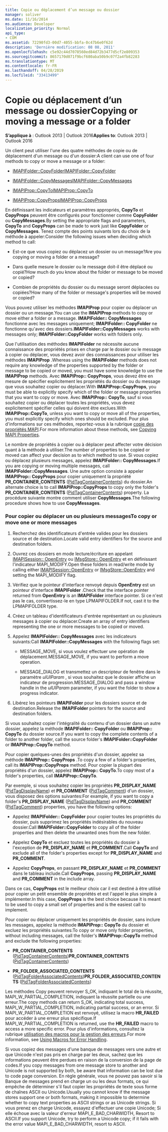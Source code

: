 ```yaml
---
title: Copie ou déplacement d’un message ou dossier
manager: soliver
ms.date: 11/16/2014
ms.audience: Developer
localization_priority: Normal
api_type:
- COM
ms.assetid: 72290fd3-00d7-4055-bbfa-0c47b6e0f62d
description: 'Dernière modification: 08 08, 2011'
ms.openlocfilehash: c5e92c44d7078560ed84d72b3477d5cf2e809353
ms.sourcegitcommit: 8657170d071f9bcf680aba50b9c07f2a4fb82283
ms.translationtype: MT
ms.contentlocale: fr-FR
ms.lasthandoff: 04/28/2019
ms.locfileid: "33413499"
---
```

# <a name="copying-or-moving-a-message-or-a-folder"></a><span data-ttu-id="6c1e1-103">Copie ou déplacement d’un message ou dossier</span><span class="sxs-lookup"><span data-stu-id="6c1e1-103">Copying or moving a message or a folder</span></span>
  
<span data-ttu-id="6c1e1-104">**S’applique à** : Outlook 2013 | Outlook 2016</span><span class="sxs-lookup"><span data-stu-id="6c1e1-104">**Applies to**: Outlook 2013 | Outlook 2016</span></span> 
  
<span data-ttu-id="6c1e1-105">Un client peut utiliser l'une des quatre méthodes de copie ou de déplacement d'un message ou d'un dossier:</span><span class="sxs-lookup"><span data-stu-id="6c1e1-105">A client can use one of four methods to copy or move a message or a folder:</span></span>
  
- [<span data-ttu-id="6c1e1-106">IMAPIFolder::CopyFolder</span><span class="sxs-lookup"><span data-stu-id="6c1e1-106">IMAPIFolder::CopyFolder</span></span>](imapifolder-copyfolder.md)
    
- [<span data-ttu-id="6c1e1-107">IMAPIFolder::CopyMessages</span><span class="sxs-lookup"><span data-stu-id="6c1e1-107">IMAPIFolder::CopyMessages</span></span>](imapifolder-copymessages.md)
    
- [<span data-ttu-id="6c1e1-108">IMAPIProp::CopyTo</span><span class="sxs-lookup"><span data-stu-id="6c1e1-108">IMAPIProp::CopyTo</span></span>](imapiprop-copyto.md)
    
- [<span data-ttu-id="6c1e1-109">IMAPIProp::CopyProps</span><span class="sxs-lookup"><span data-stu-id="6c1e1-109">IMAPIProp::CopyProps</span></span>](imapiprop-copyprops.md)
    
<span data-ttu-id="6c1e1-110">En définissant les indicateurs et paramètres appropriés, **CopyTo** et **CopyProps** peuvent être configurés pour fonctionner comme **CopyFolder** ou **CopyMessages**.</span><span class="sxs-lookup"><span data-stu-id="6c1e1-110">By setting the appropriate flags and parameters, **CopyTo** and **CopyProps** can be made to work just like **CopyFolder** or **CopyMessages**.</span></span> <span data-ttu-id="6c1e1-111">Tenez compte des points suivants lors du choix de la méthode à appeler:</span><span class="sxs-lookup"><span data-stu-id="6c1e1-111">Consider the following issues when deciding which method to call:</span></span>
  
- <span data-ttu-id="6c1e1-112">Est-ce que vous copiez ou déplacez un dossier ou un message?</span><span class="sxs-lookup"><span data-stu-id="6c1e1-112">Are you copying or moving a folder or a message?</span></span>
    
- <span data-ttu-id="6c1e1-113">Dans quelle mesure le dossier ou le message doit-il être déplacé ou copié?</span><span class="sxs-lookup"><span data-stu-id="6c1e1-113">How much do you know about the folder or message to be moved or copied?</span></span>
    
- <span data-ttu-id="6c1e1-114">Combien de propriétés du dossier ou du message seront déplacées ou copiées?</span><span class="sxs-lookup"><span data-stu-id="6c1e1-114">How many of the folder or message's properties will be moved or copied?</span></span>
    
<span data-ttu-id="6c1e1-115">Vous pouvez utiliser les méthodes **IMAPIProp** pour copier ou déplacer un dossier ou un message.</span><span class="sxs-lookup"><span data-stu-id="6c1e1-115">You can use the **IMAPIProp** methods to copy or move either a folder or a message.</span></span> <span data-ttu-id="6c1e1-116">**IMAPIFolder:: CopyMessages** fonctionne avec les messages uniquement; **IMAPIFolder:: CopyFolder** ne fonctionne qu'avec des dossiers.</span><span class="sxs-lookup"><span data-stu-id="6c1e1-116">**IMAPIFolder::CopyMessages** works with messages only; **IMAPIFolder::CopyFolder** works with folders only.</span></span> 
  
<span data-ttu-id="6c1e1-117">Que l'utilisation des méthodes **IMAPIFolder** ne nécessite aucune connaissance des propriétés prises en charge par le dossier ou le message à copier ou déplacer, vous devez avoir des connaissances pour utiliser les méthodes **IMAPIProp** .</span><span class="sxs-lookup"><span data-stu-id="6c1e1-117">Whereas using the **IMAPIFolder** methods does not require any knowledge of the properties supported by the folder or message to be copied or moved, you must have some knowledge to use the **IMAPIProp** methods.</span></span> <span data-ttu-id="6c1e1-118">Avec **IMAPIProp:: CopyProps**, vous devez être en mesure de spécifier explicitement les propriétés du dossier ou du message que vous souhaitez copier ou déplacer.</span><span class="sxs-lookup"><span data-stu-id="6c1e1-118">With **IMAPIProp::CopyProps**, you must be able to explicitly specify which of the folder or message properties that you want to copy or move.</span></span> <span data-ttu-id="6c1e1-119">Avec **IMAPIProp:: CopyTo**, sauf si vous souhaitez copier ou déplacer toutes les propriétés, vous devez explicitement spécifier celles qui doivent être exclues.</span><span class="sxs-lookup"><span data-stu-id="6c1e1-119">With **IMAPIProp::CopyTo**, unless you want to copy or move all of the properties, you must explicitly specify which ones should be excluded.</span></span> <span data-ttu-id="6c1e1-120">Pour plus d'informations sur ces méthodes, reportez-vous à la rubrique [copie des propriétés MAPI](copying-mapi-properties.md).</span><span class="sxs-lookup"><span data-stu-id="6c1e1-120">For more information about these methods, see [Copying MAPI Properties](copying-mapi-properties.md).</span></span>
  
<span data-ttu-id="6c1e1-121">Le nombre de propriétés à copier ou à déplacer peut affecter votre décision quant à la méthode à utiliser.</span><span class="sxs-lookup"><span data-stu-id="6c1e1-121">The number of properties to be copied or moved can affect your decision as to which method to use.</span></span> <span data-ttu-id="6c1e1-122">Si vous copiez ou déplacez plusieurs messages, appelez **IMAPIFolder:: CopyMessages**.</span><span class="sxs-lookup"><span data-stu-id="6c1e1-122">If you are copying or moving multiple messages, call **IMAPIFolder::CopyMessages**.</span></span> <span data-ttu-id="6c1e1-123">Une autre option consiste à appeler **IMAPIProp:: CopyProps** pour copier uniquement la propriété **PR_CONTAINER_CONTENTS** ([PidTagContainerContents](pidtagcontainercontents-canonical-property.md)) du dossier.</span><span class="sxs-lookup"><span data-stu-id="6c1e1-123">An alternate choice is to call **IMAPIProp::CopyProps** to copy only the folder's **PR_CONTAINER_CONTENTS** ([PidTagContainerContents](pidtagcontainercontents-canonical-property.md)) property.</span></span> <span data-ttu-id="6c1e1-124">La procédure suivante montre comment utiliser **CopyMessages**.</span><span class="sxs-lookup"><span data-stu-id="6c1e1-124">The following procedure shows how to use **CopyMessages**.</span></span> 
  
### <a name="to-copy-or-move-one-or-more-messages"></a><span data-ttu-id="6c1e1-125">Pour copier ou déplacer un ou plusieurs messages</span><span class="sxs-lookup"><span data-stu-id="6c1e1-125">To copy or move one or more messages</span></span>
  
1. <span data-ttu-id="6c1e1-126">Recherchez des identificateurs d'entrée valides pour les dossiers source et de destination.</span><span class="sxs-lookup"><span data-stu-id="6c1e1-126">Locate valid entry identifiers for the source and destination folders.</span></span>
    
2. <span data-ttu-id="6c1e1-127">Ouvrez ces dossiers en mode lecture/écriture en appelant [IMAPISession:: OpenEntry](imapisession-openentry.md) ou [IMsgStore:: OpenEntry](imsgstore-openentry.md) et en définissant l'indicateur MAPI_MODIFY.</span><span class="sxs-lookup"><span data-stu-id="6c1e1-127">Open these folders in read/write mode by calling either [IMAPISession::OpenEntry](imapisession-openentry.md) or [IMsgStore::OpenEntry](imsgstore-openentry.md) and setting the MAPI_MODIFY flag.</span></span> 
    
3. <span data-ttu-id="6c1e1-128">Vérifiez que le pointeur d'interface renvoyé depuis **OpenEntry** est un pointeur d'interface **IMAPIFolder** .</span><span class="sxs-lookup"><span data-stu-id="6c1e1-128">Check that the interface pointer returned from **OpenEntry** is an **IMAPIFolder** interface pointer.</span></span> <span data-ttu-id="6c1e1-129">Si ce n'est pas le cas, convertissez-le en type LPMAPIFOLDER.</span><span class="sxs-lookup"><span data-stu-id="6c1e1-129">If not, cast it to the LPMAPIFOLDER type.</span></span> 
    
4. <span data-ttu-id="6c1e1-130">Créez un tableau d'identificateurs d'entrée représentant un ou plusieurs messages à copier ou déplacer.</span><span class="sxs-lookup"><span data-stu-id="6c1e1-130">Create an array of entry identifiers representing the one or more messages to be copied or moved.</span></span> 
    
5. <span data-ttu-id="6c1e1-131">Appelez **IMAPIFolder:: CopyMessages** avec les indicateurs suivants:</span><span class="sxs-lookup"><span data-stu-id="6c1e1-131">Call **IMAPIFolder::CopyMessages** with the following flags set:</span></span> 
    
   - <span data-ttu-id="6c1e1-132">MESSAGE_MOVE, si vous voulez effectuer une opération de déplacement.</span><span class="sxs-lookup"><span data-stu-id="6c1e1-132">MESSAGE_MOVE, if you want to perform a move operation.</span></span> 
    
   - <span data-ttu-id="6c1e1-133">MESSAGE_DIALOG et transmettez un descripteur de fenêtre dans le paramètre _ulUIParam_ , si vous souhaitez que le dossier affiche un indicateur de progression.</span><span class="sxs-lookup"><span data-stu-id="6c1e1-133">MESSAGE_DIALOG and pass a window handle in the  _ulUIParam_ parameter, if you want the folder to show a progress indicator.</span></span> 
    
6. <span data-ttu-id="6c1e1-134">Libérez les pointeurs **IMAPIFolder** pour les dossiers source et de destination.</span><span class="sxs-lookup"><span data-stu-id="6c1e1-134">Release the **IMAPIFolder** pointers for the source and destination folders.</span></span> 
    
<span data-ttu-id="6c1e1-135">Si vous souhaitez copier l'intégralité du contenu d'un dossier dans un autre dossier, appelez la méthode **IMAPIFolder:: CopyFolder** ou **IMAPIProp:: CopyTo** du dossier source.</span><span class="sxs-lookup"><span data-stu-id="6c1e1-135">If you want to copy the complete contents of a folder to another folder, call the source folder's **IMAPIFolder::CopyFolder** or **IMAPIProp::CopyTo** method.</span></span> 
  
<span data-ttu-id="6c1e1-136">Pour copier quelques-unes des propriétés d'un dossier, appelez sa méthode **IMAPIProp:: CopyProps** .</span><span class="sxs-lookup"><span data-stu-id="6c1e1-136">To copy a few of a folder's properties, call its **IMAPIProp::CopyProps** method.</span></span> <span data-ttu-id="6c1e1-137">Pour copier la plupart des propriétés d'un dossier, appelez **IMAPIProp:: CopyTo**.</span><span class="sxs-lookup"><span data-stu-id="6c1e1-137">To copy most of a folder's properties, call **IMAPIProp::CopyTo**.</span></span> 
  
<span data-ttu-id="6c1e1-138">Par exemple, si vous souhaitez copier les propriétés **PR_DISPLAY_NAME** ([PidTagDisplayName](pidtagdisplayname-canonical-property.md)) et **PR_COMMENT** ([PidTagComment](pidtagcomment-canonical-property.md)) d'un dossier, vous disposez des options suivantes:</span><span class="sxs-lookup"><span data-stu-id="6c1e1-138">For example, if you want to copy a folder's **PR_DISPLAY_NAME** ([PidTagDisplayName](pidtagdisplayname-canonical-property.md)) and **PR_COMMENT** ([PidTagComment](pidtagcomment-canonical-property.md)) properties, you have the following options:</span></span>
  
- <span data-ttu-id="6c1e1-139">Appelez **IMAPIFolder:: CopyFolder** pour copier toutes les propriétés du dossier, puis supprimez les propriétés indésirables du nouveau dossier.</span><span class="sxs-lookup"><span data-stu-id="6c1e1-139">Call **IMAPIFolder::CopyFolder** to copy all of the folder properties and then delete the unwanted ones from the new folder.</span></span> 
    
- <span data-ttu-id="6c1e1-140">Appelez **CopyTo** et excluez toutes les propriétés du dossier à l'exception de **PR_DISPLAY_NAME** et **PR_COMMENT**.</span><span class="sxs-lookup"><span data-stu-id="6c1e1-140">Call **CopyTo** and exclude all of the folder's properties except for **PR_DISPLAY_NAME** and **PR_COMMENT**.</span></span> 
    
- <span data-ttu-id="6c1e1-141">Appelez **CopyProps**, en passant **PR_DISPLAY_NAME** et **PR_COMMENT** dans le tableau include.</span><span class="sxs-lookup"><span data-stu-id="6c1e1-141">Call **CopyProps**, passing **PR_DISPLAY_NAME** and **PR_COMMENT** in the include array.</span></span> 
    
<span data-ttu-id="6c1e1-142">Dans ce cas, **CopyProps** est le meilleur choix car il est destiné à être utilisé pour copier un petit ensemble de propriétés et est l'appel le plus simple à implémenter.</span><span class="sxs-lookup"><span data-stu-id="6c1e1-142">In this case, **CopyProps** is the best choice because it is meant to be used to copy a small set of properties and is the easiest call to implement.</span></span> 
  
<span data-ttu-id="6c1e1-143">Pour copier ou déplacer uniquement les propriétés de dossier, sans inclure les messages, appelez la méthode **IMAPIProp:: CopyTo** du dossier et excluez les propriétés suivantes:</span><span class="sxs-lookup"><span data-stu-id="6c1e1-143">To copy or move only folder properties, without including messages, call the folder's **IMAPIProp::CopyTo** method and exclude the following properties:</span></span> 
  
- <span data-ttu-id="6c1e1-144">**PR_CONTAINER_CONTENTS** ([PidTagContainerContents](pidtagcontainercontents-canonical-property.md))</span><span class="sxs-lookup"><span data-stu-id="6c1e1-144">**PR_CONTAINER_CONTENTS** ([PidTagContainerContents](pidtagcontainercontents-canonical-property.md))</span></span>
    
- <span data-ttu-id="6c1e1-145">**PR_FOLDER_ASSOCIATED_CONTENTS** ([PidTagFolderAssociatedContents](pidtagfolderassociatedcontents-canonical-property.md))</span><span class="sxs-lookup"><span data-stu-id="6c1e1-145">**PR_FOLDER_ASSOCIATED_CONTENTS** ([PidTagFolderAssociatedContents](pidtagfolderassociatedcontents-canonical-property.md))</span></span>
    
<span data-ttu-id="6c1e1-146">Les méthodes Copy peuvent renvoyer S_OK, indiquant le total de la réussite, MAPI_W_PARTIAL_COMPLETION, indiquant la réussite partielle ou une erreur.</span><span class="sxs-lookup"><span data-stu-id="6c1e1-146">The copy methods can return S_OK, indicating total success, MAPI_W_PARTIAL_COMPLETION, indicating partial success, or an error.</span></span> <span data-ttu-id="6c1e1-147">Si MAPI_W_PARTIAL_COMPLETION est renvoyé, utilisez la macro **HR_FAILED** pour accéder à une erreur plus spécifique.</span><span class="sxs-lookup"><span data-stu-id="6c1e1-147">If MAPI_W_PARTIAL_COMPLETION is returned, use the **HR_FAILED** macro to access a more specific error.</span></span> <span data-ttu-id="6c1e1-148">Pour plus d'informations, consultez la rubrique [utilisation des macros pour la gestion des erreurs](using-macros-for-error-handling.md).</span><span class="sxs-lookup"><span data-stu-id="6c1e1-148">For more information, see [Using Macros for Error Handling](using-macros-for-error-handling.md).</span></span>
  
<span data-ttu-id="6c1e1-149">Si vous copiez des messages d'une banque de messages vers une autre et que Unicode n'est pas pris en charge par les deux, sachez que les informations peuvent être perdues en raison de la conversion de la page de codes.</span><span class="sxs-lookup"><span data-stu-id="6c1e1-149">If you copy messages from one message store to another and Unicode is not supported by both, be aware that information can be lost due to code page conversion.</span></span> <span data-ttu-id="6c1e1-150">En règle générale, vous ne pouvez pas savoir si la Banque de messages prend en charge un ou les deux formats, ce qui empêche de déterminer s'il faut copier les propriétés de texte sous forme de chaînes ASCII ou Unicode.</span><span class="sxs-lookup"><span data-stu-id="6c1e1-150">Usually you cannot know if the message stores support one or both formats, making it impossible to determine whether to copy text properties as ASCII strings or as Unicode strings.</span></span> <span data-ttu-id="6c1e1-151">Si vous prenez en charge Unicode, essayez d'effectuer une copie Unicode; Si elle échoue avec la valeur d'erreur MAPI_E_BAD_CHARWIDTH, Resort to ASCII.</span><span class="sxs-lookup"><span data-stu-id="6c1e1-151">If you support Unicode, try to perform a Unicode copy; if it fails with the error value MAPI_E_BAD_CHARWIDTH, resort to ASCII.</span></span>
  

